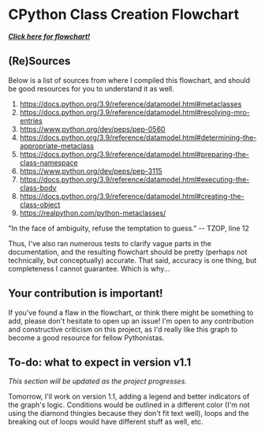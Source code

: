 # CPython Class Creation Flowchart
[***Click here for flowchart!***](https://docs.google.com/presentation/d/16c3ErFZ8a5YHwF_ERErGQ23jyWgsj6s8v1Z1HD3iewg/)

## (Re)Sources
Below is a list of sources from where I compiled this flowchart, and should be good resources for you to understand it as well.

1. https://docs.python.org/3.9/reference/datamodel.html#metaclasses
2. https://docs.python.org/3.9/reference/datamodel.html#resolving-mro-entries
3. https://www.python.org/dev/peps/pep-0560
4. https://docs.python.org/3.9/reference/datamodel.html#determining-the-appropriate-metaclass
5. https://docs.python.org/3.9/reference/datamodel.html#preparing-the-class-namespace
6. https://www.python.org/dev/peps/pep-3115
7. https://docs.python.org/3.9/reference/datamodel.html#executing-the-class-body
8. https://docs.python.org/3.9/reference/datamodel.html#creating-the-class-object
9. https://realpython.com/python-metaclasses/

"In the face of ambiguity, refuse the temptation to guess." -- TZOP, line 12

Thus, I've also ran numerous tests to clarify vague parts in the documentation, and the resulting flowchart should be pretty (perhaps not technically, but conceptually) accurate. That said, accuracy is one thing, but completeness I cannot guarantee. Which is why...

## Your contribution is important!
If you've found a flaw in the flowchart, or think there might be something to add, please don't hesitate to open up an issue! I'm open to any contribution and constructive criticism on this project, as I'd really like this graph to become a good resource for fellow Pythonistas.

## To-do: what to expect in version v1.1
*This section will be updated as the project progresses.*

Tomorrow, I'll work on version 1.1, adding a legend and better indicators of the graph's logic. Conditions would be outlined in a different color (I'm not using the diamond thingies because they don't fit text well), loops and the breaking out of loops would have different stuff as well, etc.
